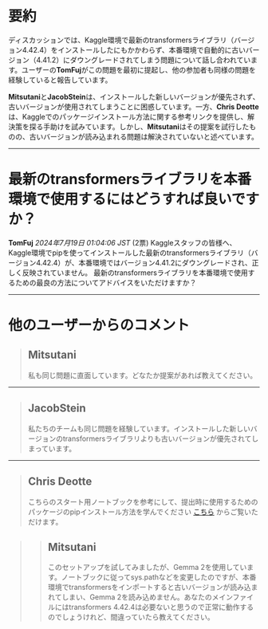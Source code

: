 # 要約 
ディスカッションでは、Kaggle環境で最新のtransformersライブラリ（バージョン4.42.4）をインストールしたにもかかわらず、本番環境で自動的に古いバージョン（4.41.2）にダウングレードされてしまう問題について話し合われています。ユーザーの**TomFuj**がこの問題を最初に提起し、他の参加者も同様の問題を経験していると報告しています。

**Mitsutani**と**JacobStein**は、インストールした新しいバージョンが優先されず、古いバージョンが使用されてしまうことに困惑しています。一方、**Chris Deotte**は、Kaggleでのパッケージインストール方法に関する参考リンクを提供し、解決策を探る手助けを試みています。しかし、**Mitsutani**はその提案を試行したものの、古いバージョンが読み込まれる問題は解決されていないと述べています。

---
# 最新のtransformersライブラリを本番環境で使用するにはどうすれば良いですか？
**TomFuj** *2024年7月19日 01:04:06 JST* (2票)
Kaggleスタッフの皆様へ、
Kaggle環境でpipを使ってインストールした最新のtransformersライブラリ（バージョン4.42.4）が、本番環境ではバージョン4.41.2にダウングレードされ、正しく反映されていません。
最新のtransformersライブラリを本番環境で使用するための最良の方法についてアドバイスをいただけますか？

---
# 他のユーザーからのコメント
> ## Mitsutani
> 
> 私も同じ問題に直面しています。どなたか提案があれば教えてください。

---
> ## JacobStein
> 
> 私たちのチームも同じ問題を経験しています。インストールした新しいバージョンのtransformersライブラリよりも古いバージョンが優先されてしまっています。

---
> ## Chris Deotte
> 
> こちらのスタート用ノートブックを参考にして、提出時に使用するためのパッケージのpipインストール方法を学んでください [こちら](https://www.kaggle.com/code/cdeotte/starter-code-for-llama-8b-llm-lb-0-750) からご覧いただけます。

> > ## Mitsutani
> > 
> > このセットアップを試してみましたが、Gemma 2を使用しています。ノートブックに従ってsys.pathなどを変更したのですが、本番環境でtransformersをインポートすると古いバージョンが読み込まれてしまい、Gemma 2を読み込めません。あなたのメインファイルにはtransformers 4.42.4は必要ないと思うので正常に動作するのでしょうけれど、間違っていたら教えてください。
> > 
> > 
